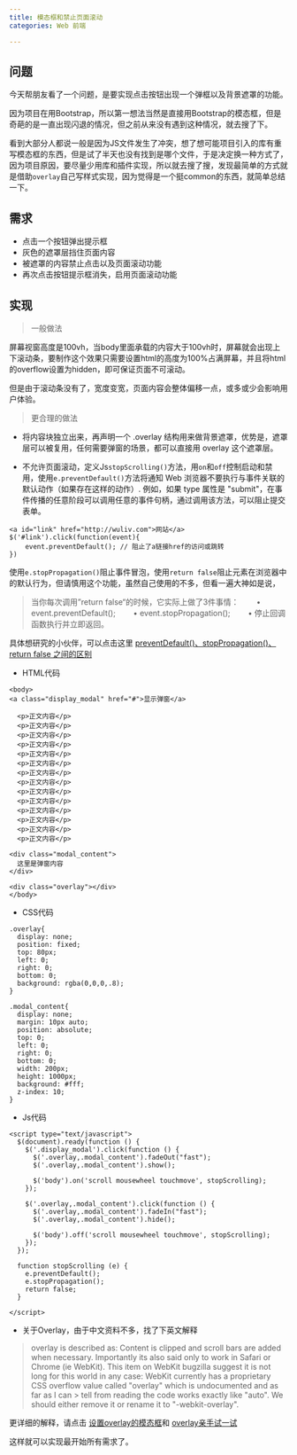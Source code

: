 ```yaml
---
title: 模态框和禁止页面滚动
categories: Web 前端

---
```


## 问题
今天帮朋友看了一个问题，是要实现点击按钮出现一个弹框以及背景遮罩的功能。

因为项目在用Bootstrap，所以第一想法当然是直接用Bootstrap的模态框，但是奇葩的是一直出现闪退的情况，但之前从来没有遇到这种情况，就去搜了下。

看到大部分人都说一般是因为JS文件发生了冲突，想了想可能项目引入的库有重写模态框的东西，但是试了半天也没有找到是哪个文件，于是决定换一种方式了，因为项目原因，要尽量少用库和插件实现，所以就去搜了搜，发现最简单的方式就是借助`overlay`自己写样式实现，因为觉得是一个挺common的东西，就简单总结一下。

## 需求
* 点击一个按钮弹出提示框
* 灰色的遮罩层挡住页面内容
* 被遮罩的内容禁止点击以及页面滚动功能
* 再次点击按钮提示框消失，启用页面滚动功能
## 实现

>一般做法

屏幕视窗高度是100vh，当body里面承载的内容大于100vh时，屏幕就会出现上下滚动条，要制作这个效果只需要设置html的高度为100%占满屏幕，并且将html的overflow设置为hidden，即可保证页面不可滚动。

但是由于滚动条没有了，宽度变宽，页面内容会整体偏移一点，或多或少会影响用户体验。

>更合理的做法
* 将内容块独立出来，再声明一个 .overlay 结构用来做背景遮罩，优势是，遮罩层可以被复用，任何需要弹窗的场景，都可以直接用 overlay 这个遮罩层。

* 不允许页面滚动，定义Js`stopScrolling()`方法，用`on`和`off`控制启动和禁用，使用`e.preventDefault()`方法将通知 Web 浏览器不要执行与事件关联的默认动作（如果存在这样的动作）.
例如，如果 type 属性是 "submit"，在事件传播的任意阶段可以调用任意的事件句柄，通过调用该方法，可以阻止提交表单。

```
<a id="link" href="http://wuliv.com">网站</a>
$('#link').click(function(event){
    event.preventDefault(); // 阻止了a链接href的访问或跳转
})
```
  使用`e.stopPropagation()`阻止事件冒泡，使用`return false`阻止元素在浏览器中的默认行为，但请慎用这个功能，虽然自己使用的不多，但看一遍大神如是说，
>当你每次调用”return false“的时候，它实际上做了3件事情：
　　• event.preventDefault();
　　• event.stopPropagation();
　　• 停止回调函数执行并立即返回。

具体想研究的小伙伴，可以点击这里 [preventDefault()、stopPropagation()、return false 之间的区别](http://www.cnblogs.com/dannyxie/p/5642727.html)

* HTML代码
```
<body>
<a class="display_modal" href="#">显示弹窗</a>

  <p>正文内容</p>
  <p>正文内容</p>
  <p>正文内容</p>
  <p>正文内容</p>
  <p>正文内容</p>
  <p>正文内容</p>
  <p>正文内容</p>
  <p>正文内容</p>
  <p>正文内容</p>
  <p>正文内容</p>
  <p>正文内容</p>
  <p>正文内容</p>
  <p>正文内容</p>
  <p>正文内容</p>

<div class="modal_content">
  这里是弹窗内容
</div>

<div class="overlay"></div>
</body>
```
* CSS代码
```
.overlay{
  display: none;
  position: fixed;
  top: 80px;
  left: 0;
  right: 0;
  bottom: 0;
  background: rgba(0,0,0,.8);
}

.modal_content{
  display: none;
  margin: 10px auto;
  position: absolute;
  top: 0;
  left: 0;
  right: 0;
  bottom: 0;
  width: 200px;
  height: 1000px;
  background: #fff;
  z-index: 10;
}

```

* Js代码
```
<script type="text/javascript">
  $(document).ready(function () {
    $('.display_modal').click(function () {
      $('.overlay,.modal_content').fadeOut("fast");
      $('.overlay,.modal_content').show();

      $('body').on('scroll mousewheel touchmove', stopScrolling);
    });

    $('.overlay,.modal_content').click(function () {
      $('.overlay,.modal_content').fadeIn("fast");
      $('.overlay,.modal_content').hide();

      $('body').off('scroll mousewheel touchmove', stopScrolling);
    });
  });

  function stopScrolling (e) {
    e.preventDefault();
    e.stopPropagation();
    return false;
  }

</script>
```

* 关于Overlay，由于中文资料不多，找了下英文解释
>overlay is described as: Content is clipped and scroll bars are added when necessary. Importantly its also said only to work in Safari or Chrome (ie
WebKit). 
This item on WebKit bugzilla suggest it is not long for this world in
any case: WebKit currently has a proprietary CSS overflow value called "overlay"
which is undocumented and as far as I can > tell from reading the code
works exactly like "auto". We should either remove it or rename it to "-webkit-overlay".

更详细的解释，请点击 [设置overlay的模态框](https://tympanus.net/codrops/2013/11/07/css-overlay-techniques/)和 [overlay亲手试一试](https://www.w3schools.com/howto/howto_css_overlay.asp)

这样就可以实现最开始所有需求了。
